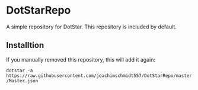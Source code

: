 # DotStarRepo
A simple repository for DotStar. This repository is included by default.

## Installtion

If you manually removed this repository, this will add it again:

`dotstar -a https://raw.githubusercontent.com/joachimschmidt557/DotStarRepo/master/Master.json`